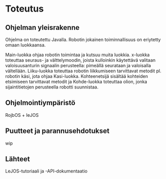 # Toteutus

## Ohjelman yleisrakenne

Ohjelma on toteutettu Javalla. Robotin jokainen toiminnallisuus on eriytetty omaan luokkaansa.

Main-luokka ohjaa robotin toimintaa ja kutsuu muita luokkia. x-luokka toteuttaa seuraus- ja välttelymoodin, joista kulloinkin 
käytettävä valitaan valoisuusanturin signaalin perusteella: pimeällä seurataan ja valoisalla vältellään. Liiku-luokka toteuttaa 
robotin liikkumiseen tarvittavat metodit pl. robotin käsi, jota ohjaa Kasi-luokka. Kohteenetsijä sisältää kohteiden etsimiseen 
tarvittavat metodit ja Kohde-luokka toteuttaa olion, jonka sijaintitietojen perusteella robotti suunnistaa.

## Ohjelmointiympäristö

RojbOS + leJOS

## Puutteet ja parannusehdotukset

wip

## Lähteet

LeJOS-tutoriaali ja -API-dokumentaatio
